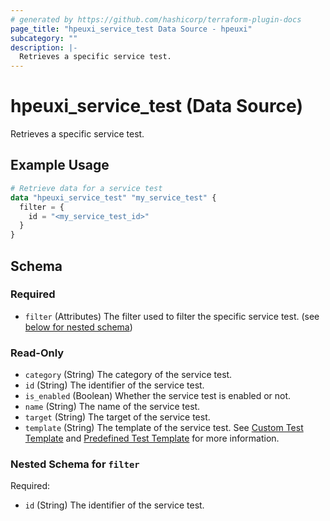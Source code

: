 ```yaml
---
# generated by https://github.com/hashicorp/terraform-plugin-docs
page_title: "hpeuxi_service_test Data Source - hpeuxi"
subcategory: ""
description: |-
  Retrieves a specific service test.
---
```


# hpeuxi_service_test (Data Source)

Retrieves a specific service test.

## Example Usage

```terraform
# Retrieve data for a service test
data "hpeuxi_service_test" "my_service_test" {
  filter = {
    id = "<my_service_test_id>"
  }
}
```

<!-- schema generated by tfplugindocs -->
## Schema

### Required

- `filter` (Attributes) The filter used to filter the specific service test. (see [below for nested schema](#nestedatt--filter))

### Read-Only

- `category` (String) The category of the service test.
- `id` (String) The identifier of the service test.
- `is_enabled` (Boolean) Whether the service test is enabled or not.
- `name` (String) The name of the service test.
- `target` (String) The target of the service test.
- `template` (String) The template of the service test. See [Custom Test Template](https://help.capenetworks.com/en/articles/2744766-custom-test-templates) and [Predefined Test Template](https://help.capenetworks.com/en/articles/2792424-predefined-tests) for more information.

<a id="nestedatt--filter"></a>
### Nested Schema for `filter`

Required:

- `id` (String) The identifier of the service test.
